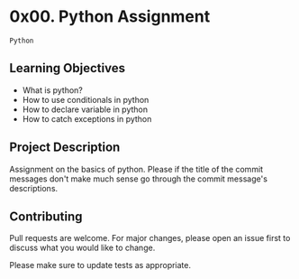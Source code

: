 # 0x00. Python Assignment
``Python``

## Learning Objectives

- What is python?
- How to use conditionals in python
- How to declare variable in python
- How to catch exceptions in python

## Project Description

Assignment on the basics of python.
Please if the title of the commit messages don't make much sense go through the commit message's descriptions.

## Contributing
Pull requests are welcome. For major changes, please open an issue first to discuss what you would like to change.

Please make sure to update tests as appropriate.
